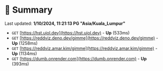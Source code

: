 # 📖 Summary
Last updated: **1/10/2024, 11:21:13 PG "Asia/Kuala_Lumpur"**

- `GET` [https://hst.ujol.dev](https://hst.ujol.dev) - **Up** (533ms)
- `GET` [https://reddviz.deno.dev/gimme](https://reddviz.deno.dev/gimme) - **Up** (1258ms)
- `GET` [https://reddviz.amar.kim/gimme](https://reddviz.amar.kim/gimme) - **Up** (1134ms)
- `GET` [https://dumb.onrender.com](https://dumb.onrender.com) - **Up** (393ms)
